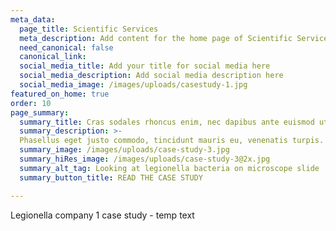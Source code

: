 ```yaml
---
meta_data:
  page_title: Scientific Services
  meta_description: Add content for the home page of Scientific Services here...
  need_canonical: false
  canonical_link:
  social_media_title: Add your title for social media here
  social_media_description: Add social media description here
  social_media_image: /images/uploads/casestudy-1.jpg
featured_on_home: true
order: 10
page_summary:
  summary_title: Cras sodales rhoncus enim, nec dapibus ante euismod ut
  summary_description: >-
  Phasellus eget justo commodo, tincidunt mauris eu, venenatis turpis. Donec id augue bibendum, commodo turpis ut, congue turpis.
  summary_image: /images/uploads/case-study-3.jpg
  summary_hiRes_image: /images/uploads/case-study-3@2x.jpg
  summary_alt_tag: Looking at legionella bacteria on microscope slide
  summary_button_title: READ THE CASE STUDY

---
```

Legionella company 1 case study - temp text
